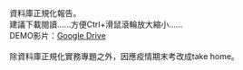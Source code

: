 資料庫正規化報告。<br>
建議下載閱讀......方便Ctrl+滑鼠滾輪放大縮小......<br>
DEMO影片：[Google Drive](https://drive.google.com/file/d/1occt83yWT__cmEKuGZ14rTyVUBRDNY_D/view?usp=sharing)<br>
<br>
除資料庫正規化實務專題之外，因應疫情期末考改成take home。<br>
